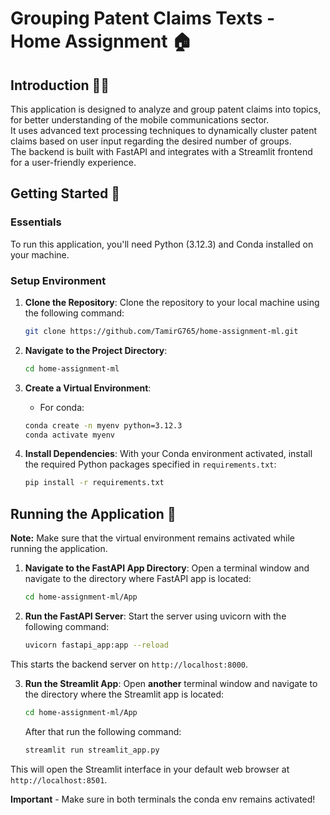 # Grouping Patent Claims Texts - Home Assignment 🏠

## Introduction 👋🏼
This application is designed to analyze and group patent claims into topics, for better understanding of the mobile communications sector.</br>
It uses advanced text processing techniques to dynamically cluster patent claims based on user input regarding the desired number of groups.</br>
The backend is built with FastAPI and integrates with a Streamlit frontend for a user-friendly experience.

## Getting Started 🐍

### Essentials
To run this application, you'll need Python (3.12.3) and Conda installed on your machine.

### Setup Environment

1. **Clone the Repository**:
    Clone the repository to your local machine using the following command:
    ```bash
    git clone https://github.com/TamirG765/home-assignment-ml.git
    ```

2. **Navigate to the Project Directory**:
    ```bash
    cd home-assignment-ml
    ```

3. **Create a Virtual Environment**:
    * For conda:
    ```bash
    conda create -n myenv python=3.12.3
    conda activate myenv
    ```

4. **Install Dependencies**:
    With your Conda environment activated, install the required Python packages specified in `requirements.txt`:
    ```bash
    pip install -r requirements.txt
    ```

## Running the Application 🏃
**Note:** Make sure that the virtual environment remains activated while running the application.

1. **Navigate to the FastAPI App Directory**:
    Open a terminal window and navigate to the directory where FastAPI app is located:
    ```bash
    cd home-assignment-ml/App
    ```

2. **Run the FastAPI Server**:
    Start the server using uvicorn with the following command:
    ```bash
    uvicorn fastapi_app:app --reload
    ```

This starts the backend server on `http://localhost:8000`.

3. **Run the Streamlit App**:
    Open **another** terminal window and navigate to the directory where the Streamlit app is located:
    ```bash
    cd home-assignment-ml/App
    ```

    After that run the following command:
    ```bash
    streamlit run streamlit_app.py
    ```

This will open the Streamlit interface in your default web browser at `http://localhost:8501`.

**Important** - Make sure in both terminals the conda env remains activated!